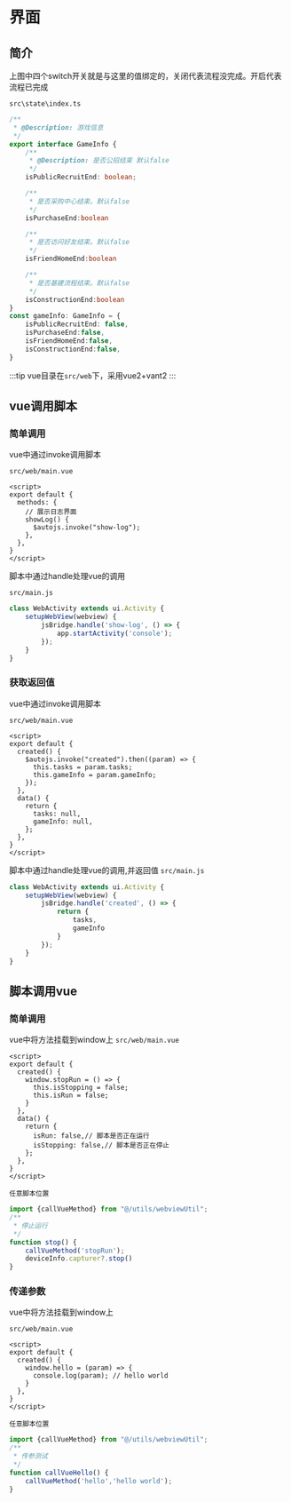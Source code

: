 # 界面
## 简介
<Mimg src="logic/img_2.png" width="700"/>

上图中四个switch开关就是与这里的值绑定的，关闭代表流程没完成。开启代表流程已完成

`src\state\index.ts`
```ts
/**
 * @Description: 游戏信息
 */
export interface GameInfo {
    /**
     * @Description: 是否公招结束 默认false
     */
    isPublicRecruitEnd: boolean;

    /**
     * 是否采购中心结束。默认false
     */
    isPurchaseEnd:boolean

    /**
     * 是否访问好友结束。默认false
     */
    isFriendHomeEnd:boolean

    /**
     * 是否基建流程结束。默认false
     */
    isConstructionEnd:boolean
}
const gameInfo: GameInfo = {
    isPublicRecruitEnd: false,
    isPurchaseEnd:false,
    isFriendHomeEnd:false,
    isConstructionEnd:false,
}
```
:::tip
vue目录在`src/web`下，采用vue2+vant2
:::
## vue调用脚本
### 简单调用
vue中通过invoke调用脚本

`src/web/main.vue`
```vue
<script>
export default {
  methods: {
    // 展示日志界面
    showLog() {
      $autojs.invoke("show-log");
    },
  },
}
</script>
```
脚本中通过handle处理vue的调用

`src/main.js`
```js
class WebActivity extends ui.Activity {
    setupWebView(webview) {
        jsBridge.handle('show-log', () => {
            app.startActivity('console');
        });
    }   
}
```
### 获取返回值

vue中通过invoke调用脚本

`src/web/main.vue`
```vue
<script>
export default {
  created() {
    $autojs.invoke("created").then((param) => {
      this.tasks = param.tasks;
      this.gameInfo = param.gameInfo;
    });
  },
  data() {
    return {
      tasks: null,
      gameInfo: null,
    };
  },
}
</script>
```
脚本中通过handle处理vue的调用,并返回值
`src/main.js`
```js
class WebActivity extends ui.Activity {
    setupWebView(webview) {
        jsBridge.handle('created', () => {
            return {
                tasks,
                gameInfo
            }
        });
    }   
}
```
## 脚本调用vue
### 简单调用
vue中将方法挂载到window上
`src/web/main.vue`
```vue
<script>
export default {
  created() {
    window.stopRun = () => {
      this.isStopping = false;
      this.isRun = false;
    }
  },
  data() {
    return {
      isRun: false,// 脚本是否正在运行
      isStopping: false,// 脚本是否正在停止
    };
  },
}
</script>
```
`任意脚本位置`
```ts
import {callVueMethod} from "@/utils/webviewUtil";
/**
 * 停止运行
 */
function stop() {
    callVueMethod('stopRun');
    deviceInfo.capturer?.stop()
}
```
### 传递参数
vue中将方法挂载到window上

`src/web/main.vue`
```vue
<script>
export default {
  created() {
    window.hello = (param) => {
      console.log(param); // hello world
    }
  },
}
</script>
```
`任意脚本位置`
```ts
import {callVueMethod} from "@/utils/webviewUtil";
/**
 * 传参测试
 */
function callVueHello() {
    callVueMethod('hello','hello world');
}
```